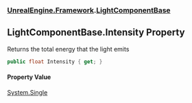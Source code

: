 ### [UnrealEngine.Framework](./UnrealEngine-Framework.md 'UnrealEngine.Framework').[LightComponentBase](./UnrealEngine-Framework-LightComponentBase.md 'UnrealEngine.Framework.LightComponentBase')
## LightComponentBase.Intensity Property
Returns the total energy that the light emits  
```csharp
public float Intensity { get; }
```
#### Property Value
[System.Single](https://docs.microsoft.com/en-us/dotnet/api/System.Single 'System.Single')  
